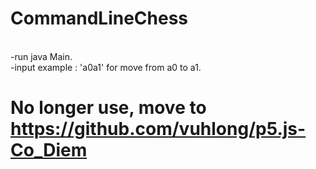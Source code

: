 # CommandLineChess
<br> -run java Main.
<br> -input example : 'a0a1' for move from a0 to a1.
# No longer use, move to https://github.com/vuhlong/p5.js-Co_Diem
